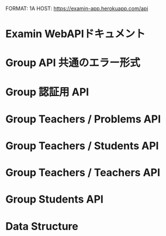 FORMAT: 1A
HOST: https://examin-app.herokuapp.com/api

# Examin WebAPIドキュメント

# Group API 共通のエラー形式

# Group 認証用 API
<!-- include(api/auth.md) -->

# Group Teachers / Problems API
<!-- include(api/teachers/problems.md) -->
# Group Teachers / Students API
<!-- include(api/teachers/students.md) -->
# Group Teachers / Teachers API
<!-- include(api/teachers/teachers.md) -->

# Group Students API

# Data Structure
<!-- include(data/errors.md) -->
<!-- include(data/models/index.md) -->
